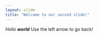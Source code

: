 ```yaml
---
layout: slide
title: "Welcome to our second slide!"
---
```

_Hello **world**_
Use the left arrow to go back!
